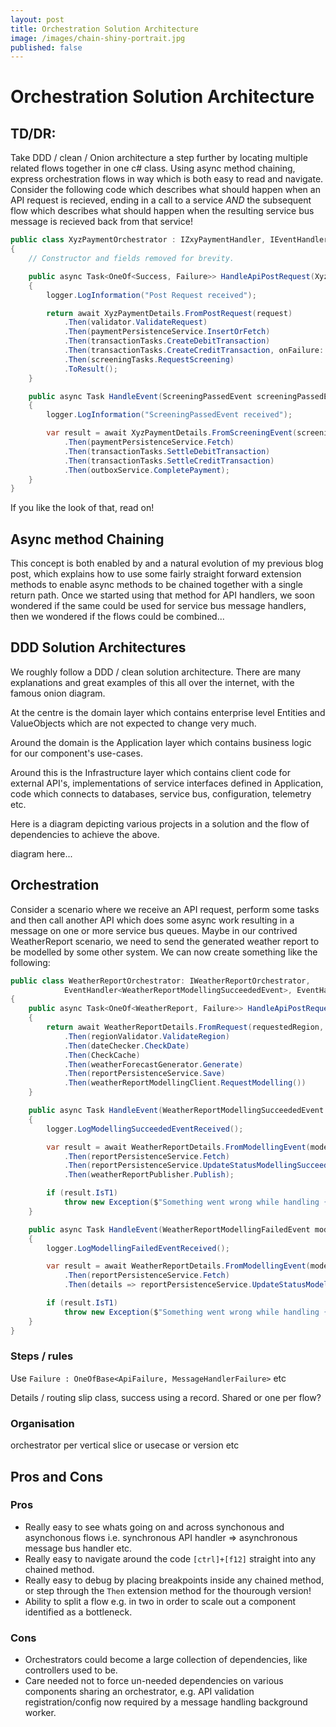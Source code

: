 ```yaml
---
layout: post
title: Orchestration Solution Architecture
image: /images/chain-shiny-portrait.jpg
published: false
---
```


# Orchestration Solution Architecture

## TD/DR:

Take DDD / clean / Onion architecture a step further by locating multiple related flows together in one c# class. Using async method chaining, express orchestration flows in way which is both easy to read and navigate. Consider the following code which describes what should happen when an API request is recieved, ending in a call to a service _AND_ the subsequent flow which describes what should happen when the resulting service bus message is recieved back from that service!

```csharp
public class XyzPaymentOrchestrator : IZxyPaymentHandler, IEventHandler<ScreeningPassedEvent>
{
    // Constructor and fields removed for brevity.

    public async Task<OneOf<Success, Failure>> HandleApiPostRequest(XyzPaymentRequest request, IXyzPaymentRequestValidator validator)
    {
        logger.LogInformation("Post Request received");

        return await XyzPaymentDetails.FromPostRequest(request)
            .Then(validator.ValidateRequest)
            .Then(paymentPersistenceService.InsertOrFetch)
            .Then(transactionTasks.CreateDebitTransaction)
            .Then(transactionTasks.CreateCreditTransaction, onFailure: orchestratorTasks.CancelDebitTransaction)
            .Then(screeningTasks.RequestScreening)
            .ToResult();
    }

    public async Task HandleEvent(ScreeningPassedEvent screeningPassedEvent)
    {
        logger.LogInformation("ScreeningPassedEvent received");

        var result = await XyzPaymentDetails.FromScreeningEvent(screeningPassedEvent)
            .Then(paymentPersistenceService.Fetch)
            .Then(transactionTasks.SettleDebitTransaction)
            .Then(transactionTasks.SettleCreditTransaction)
            .Then(outboxService.CompletePayment);
    }    
}
```
If you like the look of that, read on!

## Async method Chaining

This concept is both enabled by and a natural evolution of my previous blog post, which explains how to use some fairly straight forward extension methods to enable async methods to be chained together with a single return path. Once we started using that method for API handlers, we soon wondered if the same could be used for service bus message handlers, then we wondered if the flows could be combined...

## DDD Solution Architectures

We roughly follow a DDD / clean solution architecture. There are many explanations and great examples of this all over the internet, with the famous onion diagram. 

At the centre is the domain layer which contains enterprise level Entities and ValueObjects which are not expected to change very much. 

Around the domain is the Application layer which contains business logic for our component's use-cases.

Around this is the Infrastructure layer which contains client code for external API's, implementations of service interfaces defined in Application, code which connects to databases, service bus, configuration, telemetry etc.

Here is a diagram depicting various projects in a solution and the flow of dependencies to achieve the above.

diagram here...

## Orchestration

Consider a scenario where we receive an API request, perform some tasks and then call another API which does some async work resulting in a message on one or more service bus queues. Maybe in our contrived WeatherReport scenario, we need to send the generated weather report to be modelled by some other system. We can now create something like the following:
```csharp
public class WeatherReportOrchestrator: IWeatherReportOrchestrator,
            EventHandler<WeatherReportModellingSucceededEvent>, EventHandler<WeatherReportModellingFailedEvent>
{
    public async Task<OneOf<WeatherReport, Failure>> HandleApiPostRequest(string requestedRegion, DateTime requestedDate)
    {
        return await WeatherReportDetails.FromRequest(requestedRegion, requestedDate)
            .Then(regionValidator.ValidateRegion)
            .Then(dateChecker.CheckDate)
            .Then(CheckCache)
            .Then(weatherForecastGenerator.Generate)
            .Then(reportPersistenceService.Save)
            .Then(weatherReportModellingClient.RequestModelling())
    }

    public async Task HandleEvent(WeatherReportModellingSucceededEvent modellingSucceededEvent)
    {
        logger.LogModellingSucceededEventReceived();

        var result = await WeatherReportDetails.FromModellingEvent(modellingSucceededEvent)
            .Then(reportPersistenceService.Fetch)
            .Then(reportPersistenceService.UpdateStatusModellingSucceeded)
            .Then(weatherReportPublisher.Publish);

        if (result.IsT1)
            throw new Exception($"Something went wrong while handling {nameof(WeatherReportModellingSucceededEvent)}");
    }

    public async Task HandleEvent(WeatherReportModellingFailedEvent modellingFailedEvent)
    {
        logger.LogModellingFailedEventReceived();

        var result = await WeatherReportDetails.FromModellingEvent(modellingFailedEvent)
            .Then(reportPersistenceService.Fetch)
            .Then(details => reportPersistenceService.UpdateStatusModellingFailed(details, modellingFailedEvent.GetFailureReason()));

        if (result.IsT1)
            throw new Exception($"Something went wrong while handling {nameof(WeatherReportModellingSucceededEvent)}");
    }
}
```

### Steps / rules

Use `Failure : OneOfBase<ApiFailure, MessageHandlerFailure>` etc

Details / routing slip class, success using a record. Shared or one per flow?

### Organisation

orchestrator per vertical slice or usecase or version etc

## Pros and Cons

### Pros

* Really easy to see whats going on and across synchonous and asynchonous flows i.e. synchronous API handler => asynchronous message bus handler etc.
* Really easy to navigate around the code `[ctrl]+[f12]` straight into any chained method.
* Really easy to debug by placing breakpoints inside any chained method, or step through the `Then` extension method for the thourough version!
* Ability to split a flow e.g. in two in order to scale out a component identified as a bottleneck.

### Cons

* Orchestrators could become a large collection of dependencies, like controllers used to be.
* Care needed not to force un-needed dependencies on various components sharing an orchestrator, e.g. API validation registration/config now required by a message handling background worker.
